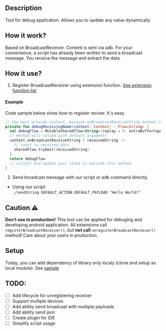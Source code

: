 ## Description
Tool for debug application. Allows you to update any value dynamically

## How it work?
Based on BroadcastReceiver. Content is sent via adb. For your convenience, a script has already been written to send a broadcast message. You receive the message and extract the data.

## How it use?
1. Register BroadcastReceiver using extension function. [See extension function list](/lib/broadcast/src/main/java/com/bboyzlodey/broadcast/Extension.kt)
#### Example
Code sample below show how to register reciver. It`s easy.

```kotlin
// You must provide Context, because onBroadcastReceiveString method is extension of Context
private fun debugReceivingName(context: Context) : Flow<String> {
  val debugFlow = MutableSharedFlow<String>(replay = 0, extraBufferCapacity = 1)
  // method will called with default arguments
  context.onBroadcastReceiveString { receivedString ->
    // react to received data
    sharedFlow.tryEmit(receivedString)
  }
  return debugFlow
  // collect and update your state in outside this method
}
```

2. Send broadcast message with our script or adb command directly.
* Using our script:<br>
`./sendString DEFAULT_ACTION DEFAULT_PAYLOAD "Hello World!"`<br>

## Caution :warning:
**Don't use in production!** This tool can be applied for debuging and developing android application. All extensions call `registerBroadcastReceiver()`, but **not call** `unregisterBroadcastReceiver()` method! Care about your users in production.

## Setup
Today, you can add dependency of library only localy (clone and setup as local module). See [sample](https://github.com/bboyzlodey/BroadcastReceive/tree/main/sample)
## TODO:
- [ ] Add lifecycle for unregistering receiver
- [ ] Support multiple devices
- [ ] Add ability send broadcast with multiple payloads
- [ ] Add ability send json
- [ ] Create plugin for IDE
- [ ] Simplify script usage
